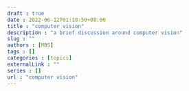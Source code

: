 ```yaml
---
draft : true
date : 2022-06-12T01:18:50+08:00
title : "computer vision"
description : "a brief discussion around computer vision"
slug : ""
authors : [MBS]
tags : []
categories : [topics]
externalLink : ""
series : []
url : "computer vision"
---
```


